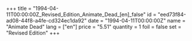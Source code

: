 +++
title = "1994-04-11T00:00:00Z_Revised_Edition_Animate_Dead_[en]_false"
id = "eed73f84-ad08-44f8-a4fe-cd324ec1da92"
date = "1994-04-11T00:00:00Z"
name = "Animate Dead"
lang = ["en"]
price = "5.51"
quantity = 1
foil = false
set = "Revised Edition"
+++
